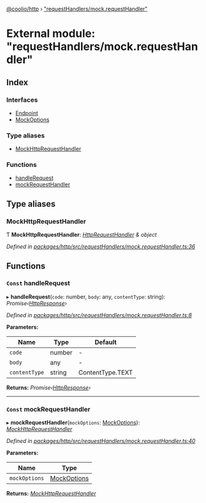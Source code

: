 [@coolio/http](../README.md) › ["requestHandlers/mock.requestHandler"](_requesthandlers_mock_requesthandler_.md)

# External module: "requestHandlers/mock.requestHandler"

## Index

### Interfaces

* [Endpoint](../interfaces/_requesthandlers_mock_requesthandler_.endpoint.md)
* [MockOptions](../interfaces/_requesthandlers_mock_requesthandler_.mockoptions.md)

### Type aliases

* [MockHttpRequestHandler](_requesthandlers_mock_requesthandler_.md#mockhttprequesthandler)

### Functions

* [handleRequest](_requesthandlers_mock_requesthandler_.md#const-handlerequest)
* [mockRequestHandler](_requesthandlers_mock_requesthandler_.md#const-mockrequesthandler)

## Type aliases

###  MockHttpRequestHandler

Ƭ **MockHttpRequestHandler**: *[HttpRequestHandler](_httpclient_types_.md#httprequesthandler) & object*

*Defined in [packages/http/src/requestHandlers/mock.requestHandler.ts:36](https://github.com/headline-1/coolio/blob/32658f8/packages/http/src/requestHandlers/mock.requestHandler.ts#L36)*

## Functions

### `Const` handleRequest

▸ **handleRequest**(`code`: number, `body`: any, `contentType`: string): *Promise‹[HttpResponse](../interfaces/_httpclient_types_.httpresponse.md)›*

*Defined in [packages/http/src/requestHandlers/mock.requestHandler.ts:8](https://github.com/headline-1/coolio/blob/32658f8/packages/http/src/requestHandlers/mock.requestHandler.ts#L8)*

**Parameters:**

Name | Type | Default |
------ | ------ | ------ |
`code` | number | - |
`body` | any | - |
`contentType` | string | ContentType.TEXT |

**Returns:** *Promise‹[HttpResponse](../interfaces/_httpclient_types_.httpresponse.md)›*

___

### `Const` mockRequestHandler

▸ **mockRequestHandler**(`mockOptions`: [MockOptions](../interfaces/_requesthandlers_mock_requesthandler_.mockoptions.md)): *[MockHttpRequestHandler](_requesthandlers_mock_requesthandler_.md#mockhttprequesthandler)*

*Defined in [packages/http/src/requestHandlers/mock.requestHandler.ts:40](https://github.com/headline-1/coolio/blob/32658f8/packages/http/src/requestHandlers/mock.requestHandler.ts#L40)*

**Parameters:**

Name | Type |
------ | ------ |
`mockOptions` | [MockOptions](../interfaces/_requesthandlers_mock_requesthandler_.mockoptions.md) |

**Returns:** *[MockHttpRequestHandler](_requesthandlers_mock_requesthandler_.md#mockhttprequesthandler)*
